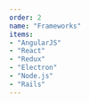 ```yaml
---
order: 2
name: "Frameworks"
items:
- "AngularJS"
- "React"
- "Redux"
- "Electron"
- "Node.js"
- "Rails"
---
```

